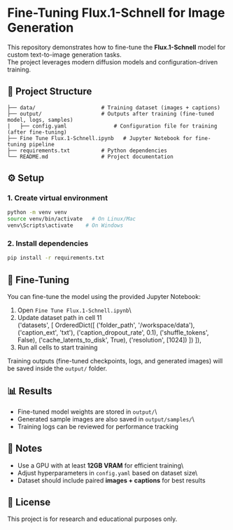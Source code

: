 # Fine-Tuning Flux.1-Schnell for Image Generation

This repository demonstrates how to fine-tune the **Flux.1-Schnell**
model for custom text-to-image generation tasks.\
The project leverages modern diffusion models and configuration-driven
training.

## 📂 Project Structure

    ├── data/                     # Training dataset (images + captions)
    ├── output/                   # Outputs after training (fine-tuned model, logs, samples)
    |   ├── config.yaml               # Configuration file for training (after fine-tuning)
    ├── Fine Tune Flux.1-Schnell.ipynb   # Jupyter Notebook for fine-tuning pipeline
    ├── requirements.txt          # Python dependencies
    └── README.md                 # Project documentation

## ⚙️ Setup

### 1. Create virtual environment

``` bash
python -m venv venv
source venv/bin/activate   # On Linux/Mac
venv\Scripts\activate    # On Windows
```

### 2. Install dependencies

``` bash
pip install -r requirements.txt
```

## 🚀 Fine-Tuning

You can fine-tune the model using the provided Jupyter Notebook:

1.  Open `Fine Tune Flux.1-Schnell.ipynb`\
2.  Update dataset path in cell 11 \
('datasets', [
                    OrderedDict([
                        ('folder_path', '/workspace/data'),
                        ('caption_ext', 'txt'),
                        ('caption_dropout_rate', 0.1),
                        ('shuffle_tokens', False),
                        ('cache_latents_to_disk', True),
                        ('resolution', [1024])
                    ])
                ]),
3.  Run all cells to start training

Training outputs (fine-tuned checkpoints, logs, and generated images)
will be saved inside the `output/` folder.


## 📊 Results

-   Fine-tuned model weights are stored in `output/`\
-   Generated sample images are also saved in `output/samples/`\
-   Training logs can be reviewed for performance tracking

## 📌 Notes

-   Use a GPU with at least **12GB VRAM** for efficient training\
-   Adjust hyperparameters in `config.yaml` based on dataset size\
-   Dataset should include paired **images + captions** for best results

## 📜 License

This project is for research and educational purposes only.
